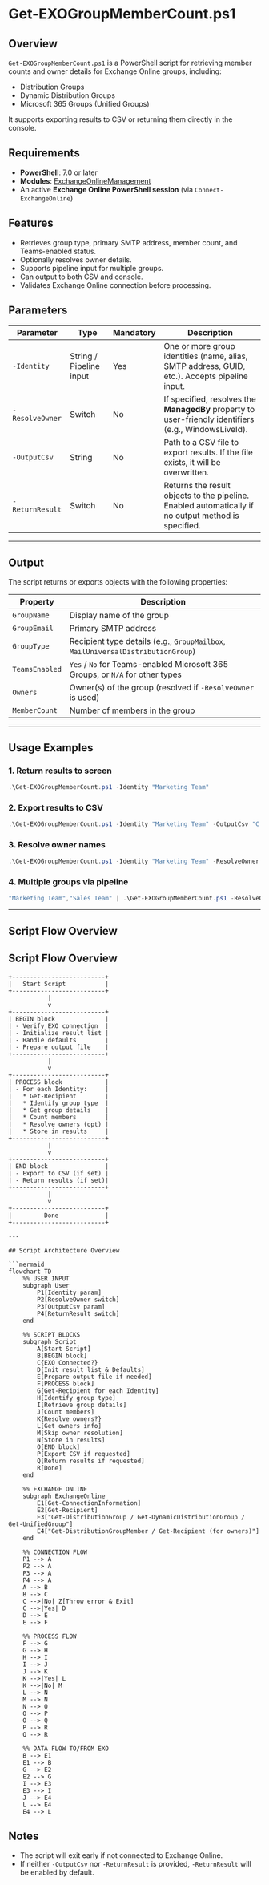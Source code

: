 # Get-EXOGroupMemberCount.ps1

## Overview

`Get-EXOGroupMemberCount.ps1` is a PowerShell script for retrieving member counts and owner details for Exchange Online groups, including:

- Distribution Groups
- Dynamic Distribution Groups
- Microsoft 365 Groups (Unified Groups)

It supports exporting results to CSV or returning them directly in the console.

## Requirements

- **PowerShell**: 7.0 or later
- **Modules**: [ExchangeOnlineManagement](https://www.powershellgallery.com/packages/ExchangeOnlineManagement)
- An active **Exchange Online PowerShell session** (via `Connect-ExchangeOnline`)

## Features

- Retrieves group type, primary SMTP address, member count, and Teams-enabled status.
- Optionally resolves owner details.
- Supports pipeline input for multiple groups.
- Can output to both CSV and console.
- Validates Exchange Online connection before processing.

## Parameters

| Parameter       | Type                    | Mandatory | Description                                                                                           |
| --------------- | ----------------------- | --------- | ----------------------------------------------------------------------------------------------------- |
| `-Identity`     | String / Pipeline input | Yes       | One or more group identities (name, alias, SMTP address, GUID, etc.). Accepts pipeline input.         |
| `-ResolveOwner` | Switch                  | No        | If specified, resolves the **ManagedBy** property to user-friendly identifiers (e.g., WindowsLiveId). |
| `-OutputCsv`    | String                  | No        | Path to a CSV file to export results. If the file exists, it will be overwritten.                     |
| `-ReturnResult` | Switch                  | No        | Returns the result objects to the pipeline. Enabled automatically if no output method is specified.   |

---

## Output

The script returns or exports objects with the following properties:

| Property       | Description                                                                     |
| -------------- | ------------------------------------------------------------------------------- |
| `GroupName`    | Display name of the group                                                       |
| `GroupEmail`   | Primary SMTP address                                                            |
| `GroupType`    | Recipient type details (e.g., `GroupMailbox`, `MailUniversalDistributionGroup`) |
| `TeamsEnabled` | `Yes` / `No` for Teams-enabled Microsoft 365 Groups, or `N/A` for other types   |
| `Owners`       | Owner(s) of the group (resolved if `-ResolveOwner` is used)                     |
| `MemberCount`  | Number of members in the group                                                  |

---

## Usage Examples

### 1. Return results to screen

```powershell
.\Get-EXOGroupMemberCount.ps1 -Identity "Marketing Team"
```

### 2. Export results to CSV

```powershell
.\Get-EXOGroupMemberCount.ps1 -Identity "Marketing Team" -OutputCsv "C:\Reports\GroupMembers.csv"
```

### 3. Resolve owner names

```PowerShell
.\Get-EXOGroupMemberCount.ps1 -Identity "Marketing Team" -ResolveOwner
```

### 4. Multiple groups via pipeline

```powershell
"Marketing Team","Sales Team" | .\Get-EXOGroupMemberCount.ps1 -ResolveOwner -OutputCsv ".\Groups.csv"
```

---

## Script Flow Overview

## Script Flow Overview

```text
+--------------------------+
|   Start Script           |
+--------------------------+
           |
           v
+--------------------------+
| BEGIN block              |
| - Verify EXO connection  |
| - Initialize result list |
| - Handle defaults        |
| - Prepare output file    |
+--------------------------+
           |
           v
+--------------------------+
| PROCESS block            |
| - For each Identity:     |
|   * Get-Recipient        |
|   * Identify group type  |
|   * Get group details    |
|   * Count members        |
|   * Resolve owners (opt) |
|   * Store in results     |
+--------------------------+
           |
           v
+--------------------------+
| END block                |
| - Export to CSV (if set) |
| - Return results (if set)|
+--------------------------+
           |
           v
+--------------------------+
|         Done             |
+--------------------------+

---

## Script Architecture Overview

```mermaid
flowchart TD
    %% USER INPUT
    subgraph User
        P1[Identity param]
        P2[ResolveOwner switch]
        P3[OutputCsv param]
        P4[ReturnResult switch]
    end

    %% SCRIPT BLOCKS
    subgraph Script
        A[Start Script]
        B[BEGIN block]
        C{EXO Connected?}
        D[Init result list & Defaults]
        E[Prepare output file if needed]
        F[PROCESS block]
        G[Get-Recipient for each Identity]
        H[Identify group type]
        I[Retrieve group details]
        J[Count members]
        K{Resolve owners?}
        L[Get owners info]
        M[Skip owner resolution]
        N[Store in results]
        O[END block]
        P[Export CSV if requested]
        Q[Return results if requested]
        R[Done]
    end

    %% EXCHANGE ONLINE
    subgraph ExchangeOnline
        E1[Get-ConnectionInformation]
        E2[Get-Recipient]
        E3["Get-DistributionGroup / Get-DynamicDistributionGroup / Get-UnifiedGroup"]
        E4["Get-DistributionGroupMember / Get-Recipient (for owners)"]
    end

    %% CONNECTION FLOW
    P1 --> A
    P2 --> A
    P3 --> A
    P4 --> A
    A --> B
    B --> C
    C -->|No| Z[Throw error & Exit]
    C -->|Yes| D
    D --> E
    E --> F

    %% PROCESS FLOW
    F --> G
    G --> H
    H --> I
    I --> J
    J --> K
    K -->|Yes| L
    K -->|No| M
    L --> N
    M --> N
    N --> O
    O --> P
    O --> Q
    P --> R
    Q --> R

    %% DATA FLOW TO/FROM EXO
    B --> E1
    E1 --> B
    G --> E2
    E2 --> G
    I --> E3
    E3 --> I
    J --> E4
    L --> E4
    E4 --> L
```

## Notes

- The script will exit early if not connected to Exchange Online.
- If neither `-OutputCsv` nor `-ReturnResult` is provided, `-ReturnResult` will be enabled by default.
